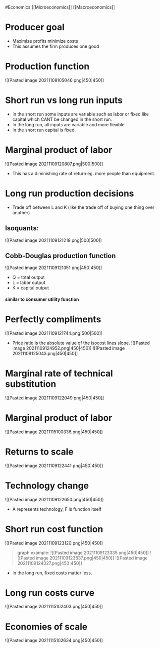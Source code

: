 #Economics 
[[Microeconomics]]
[[Macroeconomics]]
# Producer goal
- Maximize profits minimize costs
- This assumes the firm produces one good
# Production function
![[Pasted image 20211108105046.png|450|450]]
# Short run vs long run inputs
- In the short run some inputs are variable such as labor or fixed like capital which CANT be changed in the short run.
- In the long run, all inputs are variable and more flexible
- In the short run capital is fixed.
# Marginal product of labor
![[Pasted image 20211109120807.png|500|500]]
- This has a diminishing rate of return eg. more people than equipment.
# Long run production decisions
- Trade off between L and K (like the trade off of buying one thing over another)
## Isoquants:
![[Pasted image 20211109121218.png|500|500]]
## Cobb-Douglas production function
![[Pasted image 20211109121351.png|450|450]]
- Q = total output
- L = labor output
- K = capital output
#### similar to consumer utility function
# Perfectly compliments
![[Pasted image 20211109121744.png|500|500]]
- Price ratio is the absolute value of the isocost lines slope.
![[Pasted image 20211109124952.png|450|450]]
![[Pasted image 20211109125043.png|450|450]]

# Marginal rate of technical substitution
![[Pasted image 20211109122049.png|450|450]]
# Marginal product of labor
![[Pasted image 20211115100336.png|450|450]]
# Returns to scale 
![[Pasted image 20211109122441.png|450|450]]
# Technology change
![[Pasted image 20211109122650.png|450|450]]
- A represents technology, F is function itself
# Short run cost function
![[Pasted image 20211109123120.png|450|450]]
>graph example:
![[Pasted image 20211109123335.png|450|450]]
![[Pasted image 20211109123837.png|450|450]]
![[Pasted image 20211109124027.png|450|450]] 
- In the long run, fixed costs matter less.
# Long run costs curve
![[Pasted image 20211115102403.png|450|450]]
# Economies of scale
![[Pasted image 20211115102634.png|450|450]]
